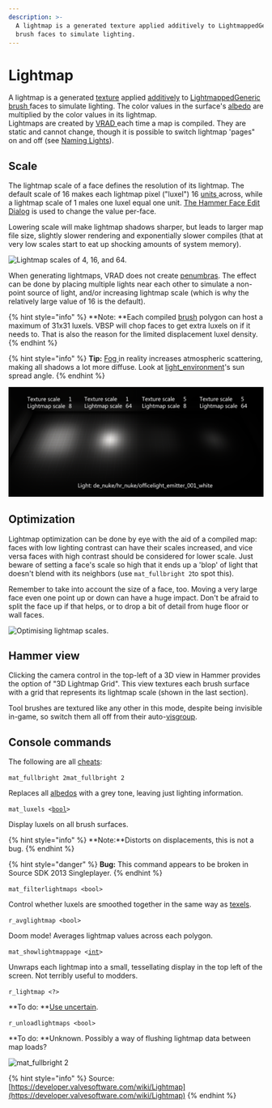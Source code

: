 ```yaml
---
description: >-
  A lightmap is a generated texture applied additively to LightmappedGeneric
  brush faces to simulate lighting.
---
```


# Lightmap

A lightmap is a generated [texture](./) applied [additively](https://en.wikipedia.org/wiki/Additive\_color) to [LightmappedGeneric ](https://developer.valvesoftware.com/wiki/LightmappedGeneric)[brush ](https://developer.valvesoftware.com/wiki/Brush)faces to simulate lighting. The color values in the surface's [albedo](albedo.md) are multiplied by the color values in its lightmap.\
Lightmaps are created by [VRAD ](https://developer.valvesoftware.com/wiki/VRAD)each time a map is compiled. They are static and cannot change, though it is possible to switch lightmap 'pages" on and off (see [Naming Lights](https://developer.valvesoftware.com/wiki/Naming\_Lights)).

## Scale

The lightmap scale of a face defines the resolution of its lightmap. The default scale of 16 makes each lightmap pixel ("luxel") 16 [units ](https://developer.valvesoftware.com/wiki/Unit)across, while a lightmap scale of 1 males one luxel equal one unit. [The Hammer Face Edit Dialog](https://developer.valvesoftware.com/wiki/Hammer\_Face\_Edit\_Dialog) is used to change the value per-face.

Lowering scale will make lightmap shadows sharper, but leads to larger map file size, slightly slower rendering and exponentially slower compiles (that at very low scales start to eat up shocking amounts of system memory).

![Lightmap scales of 4, 16, and 64.](../../.gitbook/assets/intlight\_lmap64.jpg)

When generating lightmaps, VRAD does not create [penumbras](https://en.wikipedia.org/wiki/Umbra,\_penumbra\_and\_antumbra#Umbra). The effect can be done by placing multiple lights near each other to simulate a non-point source of light, and/or increasing lightmap scale (which is why the relatively large value of 16 is the default).

{% hint style="info" %}
**Note: **Each compiled [brush](https://developer.valvesoftware.com/wiki/Brush) polygon can host a maximum of 31x31 luxels. VBSP will chop faces to get extra luxels on if it needs to. That is also the reason for the limited displacement luxel density.
{% endhint %}

{% hint style="info" %}
**Tip:** [Fog ](https://developer.valvesoftware.com/wiki/Dust,\_Fog,\_%26\_Smoke)in reality increases atmospheric scattering, making all shadows a lot more diffuse. Look at [light\_environment](https://developer.valvesoftware.com/wiki/Light\_environment)'s sun spread angle.
{% endhint %}

![Scales and effects of light textures.](../../.gitbook/assets/lightmap.png)

## Optimization

Lightmap optimization can be done by eye with the aid of a compiled map: faces with low lighting contrast can have their scales increased, and vice versa faces with high contrast should be considered for lower scale. Just beware of setting a face's scale so high that it ends up a 'blop' of light that doesn't blend with its neighbors (use `mat_fullbright 2`to spot this).&#x20;

Remember to take into account the size of a face, too. Moving a very large face even one point up or down can have a huge impact. Don't be afraid to split the face up if that helps, or to drop a bit of detail from huge floor or wall faces.

![Optimising lightmap scales.](../../.gitbook/assets/intlight\_lightmaps.jpg)

## Hammer view

Clicking the camera control in the top-left of a 3D view in Hammer provides the option of "3D Lightmap Grid". This view textures each brush surface with a grid that represents its lightmap scale (shown in the last section).

Tool brushes are textured like any other in this mode, despite being invisible in-game, so switch them all off from their auto-[visgroup](https://developer.valvesoftware.com/wiki/Visgroup).

## Console commands

The following are all [cheats](https://developer.valvesoftware.com/wiki/Sv\_cheats):

`mat_fullbright 2mat_fullbright 2`

Replaces all [albedos](https://developer.valvesoftware.com/wiki/Albedo) with a grey tone, leaving just lighting information.

`mat_luxels <`[`bool`](https://developer.valvesoftware.com/wiki/Bool)`>`

Display luxels on all brush surfaces.

{% hint style="info" %}
**Note:**Distorts on displacements, this is not a bug.
{% endhint %}

{% hint style="danger" %}
**Bug:** This command appears to be broken in Source SDK 2013 Singleplayer.
{% endhint %}

`mat_filterlightmaps <bool>`

Control whether luxels are smoothed together in the same way as [texels](https://developer.valvesoftware.com/wiki/Texel).

`r_avglightmap <bool>`

Doom mode! Averages lightmap values across each polygon.

`mat_showlightmappage <`[`int`](https://developer.valvesoftware.com/wiki/Int)`>`

Unwraps each lightmap into a small, tessellating display in the top left of the screen. Not terribly useful to modders.

`r_lightmap <?>`

**To do: **[Use uncertain](https://github.com/VSES/SourceEngine2007/blob/43a5c90a5ada1e69ca044595383be67f40b33c61/src\_main/engine/gl\_lightmap.cpp#L1011).

`r_unloadlightmaps <bool>`

**To do: **Unknown. Possibly a way of flushing lightmap data between map loads?

![mat\_fullbright 2](../../.gitbook/assets/mat\_fullbright\_2.jpg)

{% hint style="info" %}
Source: [https://developer.valvesoftware.com/wiki/Lightmap](https://developer.valvesoftware.com/wiki/Lightmap)
{% endhint %}

